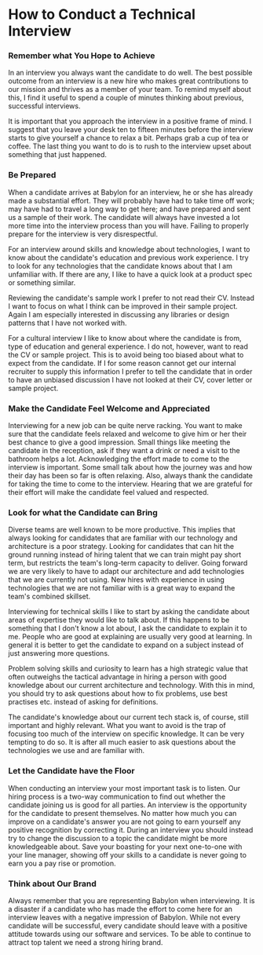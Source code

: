 How to Conduct a Technical Interview
====================================

### Remember what You Hope to Achieve

In an interview you always want the candidate to do well. The best possible outcome from an interview is a new hire who makes great contributions to our mission and thrives as a member of your team. To remind myself about this, I find it useful to spend a couple of minutes thinking about previous, successful interviews.

It is important that you approach the interview in a positive frame of mind. I suggest that you leave your desk ten to fifteen minutes before the interview starts to give yourself a chance to relax a bit. Perhaps grab a cup of tea or coffee. The last thing you want to do is to rush to the interview upset about something that just happened.


### Be Prepared

When a candidate arrives at Babylon for an interview, he or she has already made a substantial effort. They will probably have had to take time off work; may have had to travel a long way to get here; and have prepared and sent us a sample of their work. The candidate will always have invested a lot more time into the interview process than you will have. Failing to properly prepare for the interview is very disrespectful.

For an interview around skills and knowledge about technologies, I want to know about the candidate's education and previous work experience. I try to look for any technologies that the candidate knows about that I am unfamiliar with. If there are any, I like to have a quick look at a product spec or something similar.

Reviewing the candidate's sample work I prefer to not read their CV. Instead I want to focus on what I think can be improved in their sample project. Again I am especially interested in discussing any libraries or design patterns that I have not worked with.

For a cultural interview I like to know about where the candidate is from, type of education and general experience. I do not, however, want to read the CV or sample project. This is to avoid being too biased about what to expect from the candidate. If I for some reason cannot get our internal recruiter to supply this information I prefer to tell the candidate that in order to have an unbiased discussion I have not looked at their CV, cover letter or sample project.

### Make the Candidate Feel Welcome and Appreciated

Interviewing for a new job can be quite nerve racking. You want to make sure that the candidate feels relaxed and welcome to give him or her their best chance to give a good impression. Small things like meeting the candidate in the reception, ask if they want a drink or need a visit to the bathroom helps a lot. Acknowledging the effort made to come to the interview is important. Some small talk about how the journey was and how their day has been so far is often relaxing. Also, always thank the candidate for taking the time to come to the interview. Hearing that we are grateful for their effort will make the candidate feel valued and respected.

### Look for what the Candidate can Bring

Diverse teams are well known to be more productive. This implies that always looking for candidates that are familiar with our technology and architecture is a poor strategy. Looking for candidates that can hit the ground running instead of hiring talent that we can train might pay short term, but restricts the team's long-term capacity to deliver. Going forward we are very likely to have to adapt our architecture and add technologies that we are currently not using. New hires with experience in using technologies that we are not familiar with is a great way to expand the team's combined skillset.

Interviewing for technical skills I like to start by asking the candidate about areas of expertise they would like to talk about. If this happens to be something that I don't know a lot about, I ask the candidate to explain it to me. People who are good at explaining are usually very good at learning. In general it is better to get the candidate to expand on a subject instead of just answering more questions.

Problem solving skills and curiosity to learn has a high strategic value that often outweighs the tactical advantage in hiring a person with good knowledge about our current architecture and technology. With this in mind, you should try to ask questions about how to fix problems, use best practises etc. instead of asking for definitions.

The candidate's knowledge about our current tech stack is, of course, still important and highly relevant. What you want to avoid is the trap of focusing too much of the interview on specific knowledge. It can be very tempting to do so. It is after all much easier to ask questions about the technologies we use and are familiar with.

###  Let the Candidate have the Floor

When conducting an interview your most important task is to listen. Our hiring process is a two-way communication to find out whether the candidate joining us is good for all parties. An
interview is the opportunity for the candidate to present themselves. No matter how much you can improve on a candidate's answer you are not going to earn yourself any positive recognition by correcting it. During an interview you should instead try to change the discussion to a topic the candidate might be more knowledgeable about. Save your boasting for your next one-to-one with your line manager, showing off your skills to a candidate is never going to earn you a pay rise or promotion.

### Think about Our Brand

Always remember that you are representing Babylon when interviewing. It is a disaster if a candidate who has made the effort to come here for an interview leaves with a negative impression of Babylon. While not every candidate will be successful, every candidate should leave with a positive attitude towards using our software and services. To be able to continue to attract top talent we need a strong hiring brand.
